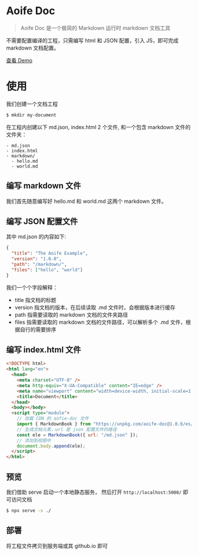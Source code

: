 # Aoife Doc

> Aoife Doc 是一个极简的 Markdown 运行时 markdown 文档工具

不需要配置编译的工程，只需编写 html 和 JSON 配置，引入 JS，即可完成 markdown 文档配置。

[查看 Demo](https://aoife-doc.writeflowy.com)

# 使用

我们创建一个文档工程

```bash
$ mkdir my-document
```

在工程内创建以下 md.json, index.html 2 个文件, 和一个包含 markdown 文件的文件夹：

```
- md.json
- index.html
- markdown/
  - hello.md
  - world.md
```

## 编写 markdown 文件

我们首先随意编写好 hello.md 和 world.md 这两个 markdown 文件。

## 编写 JSON 配置文件

其中 md.json 的内容如下:

```json
{
  "title": "The Aoife Example",
  "version": "1.0.0",
  "path": "/markdown/",
  "files": ["hello", "world"]
}
```

我们一个个字段解释：

- title 指文档的标题
- version 指文档的版本，在后续读取 .md 文件时，会根据版本进行缓存
- path 指需要读取的 markdown 文档的文件夹路径
- files 指需要读取的 markdown 文档的文件路径，可以解析多个 .md 文件，根据自行的需要排序

## 编写 index.html 文件

```html
<!DOCTYPE html>
<html lang="en">
  <head>
    <meta charset="UTF-8" />
    <meta http-equiv="X-UA-Compatible" content="IE=edge" />
    <meta name="viewport" content="width=device-width, initial-scale=1.0" />
    <title>Document</title>
  </head>
  <body></body>
  <script type="module">
    // 加载 CDN 的 aofie-doc 文件
    import { MarkdownBook } from "https://unpkg.com/aoife-doc@1.0.6/es/lib/index.js";
    // 生成文档元素，url 是 json 配置文件的路径
    const ele = MarkdownBook({ url: "/md.json" });
    // 添加到视图中
    document.body.append(ele);
  </script>
</html>
```

## 预览

我们借助 serve 启动一个本地静态服务， 然后打开 `http://localhost:5000/` 即可访问文档

```bash
$ npx serve -s ./
```

## 部署

将工程文件拷贝到服务端或其 github.io 即可

